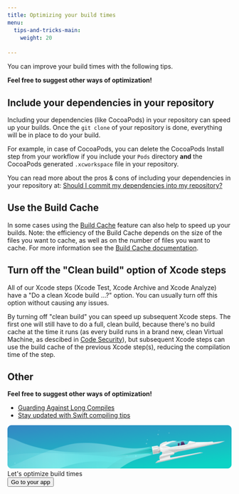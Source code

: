 ```yaml
---
title: Optimizing your build times
menu:
  tips-and-tricks-main:
    weight: 20

---
```

You can improve your build times with the following tips.

**Feel free to suggest other ways of optimization!**

## Include your dependencies in your repository

Including your dependencies (like CocoaPods) in your repository can speed up your builds.
Once the `git clone` of your repository is done, everything will be in place to do your build.

For example, in case of CocoaPods, you can delete the CocoaPods Install step from your workflow
if you include your `Pods` directory **and** the CocoaPods generated `.xcworkspace` file in your repository.

You can read more about the pros & cons of including your dependencies in your repository at:
[Should I commit my dependencies into my repository?](/faq/should-i-commit-my-dependencies-into-my-repository/)

## Use the Build Cache

In some cases using the [Build Cache](/caching/about-caching/) feature can also help to speed up your builds.
Note: the efficiency of the Build Cache depends on the size of the files you want to cache,
as well as on the number of files you want to cache.
For more information see the [Build Cache documentation](/caching/about-caching/).

## Turn off the "Clean build" option of Xcode steps

All of our Xcode steps (Xcode Test, Xcode Archive and Xcode Analyze) have a "Do a clean Xcode build ...?" option.
You can usually turn off this option without causing any issues.

By turning off "clean build" you can speed up subsequent Xcode steps.
The first one will still have to do a full, clean build, because there's no build cache at the time it runs
(as every build runs in a brand new, clean Virtual Machine, as descibed in [Code Security](/getting-started/code-security/)),
but subsequent Xcode steps can use the build cache of the previous Xcode step(s), reducing the compilation time of the step.

## Other

**Feel free to suggest other ways of optimization!**

* [Guarding Against Long Compiles](http://khanlou.com/2016/12/guarding-against-long-compiles/)
* [Stay updated with Swift compiling tips](https://github.com/fastred/Optimizing-Swift-Build-Times)

<div class="banner">
	<img src="/assets/images/banner-bg-888x170.png" style="border: none;">
	<div class="deploy-text">Let's optimize build times</div>
	<a target="_blank" href="https://app.bitrise.io/dashboard/builds"><button class="button">Go to your app</button></a>
</div>